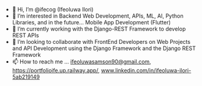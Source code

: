 - 👋 Hi, I’m @ifecog (Ifeoluwa Ilori)
- 👀 I’m interested in Backend Web Development, APIs, ML, AI, Python Libraries, and in the future... Mobile App Development (Flutter)
- 🌱 I’m currently working with the Django-REST Framework to develop REST APIs
- 💞️ I’m looking to collaborate with FrontEnd Developers on Web Projects and API Development using the Django Framework and the Django REST Framework
- 📫 How to reach me ... ifeoluwasamson90@gmail.com, https://portfolioife.up.railway.app/, www.linkedin.com/in/ifeoluwa-ilori-5ab219149

<!---
ifecog/ifecog is a ✨ special ✨ repository because its `README.md` (this file) appears on your GitHub profile.
You can click the Preview link to take a look at your changes.
--->
